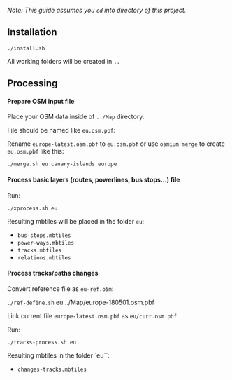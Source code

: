 _Note: This guide assumes you `cd` into directory of this project._

## Installation

`./install.sh`

All working folders will be created in `..`

## Processing

#### Prepare OSM input file

Place your OSM data inside of `../Map` directory.

File should be named like `eu.osm.pbf`:

Rename `europe-latest.osm.pbf` to `eu.osm.pbf` or use `osmium merge` to create `eu.osm.pbf` like this:

`./merge.sh eu canary-islands europe`

#### Process basic layers (routes, powerlines, bus stops...) file

Run:

`./xprocess.sh eu`

Resulting mbtiles will be placed in the folder `eu`: 

- `bus-stops.mbtiles`
- `power-ways.mbtiles`
- `tracks.mbtiles`
- `relations.mbtiles` 

#### Process tracks/paths changes

Convert reference file as `eu-ref.o5m`:

`./ref-define.sh` eu ../Map/europe-180501.osm.pbf

Link current file `europe-latest.osm.pbf` as `eu/curr.osm.pbf`

Run:

`./tracks-process.sh eu`

Resulting mbtiles in the folder `eu``:

- `changes-tracks.mbtiles`
